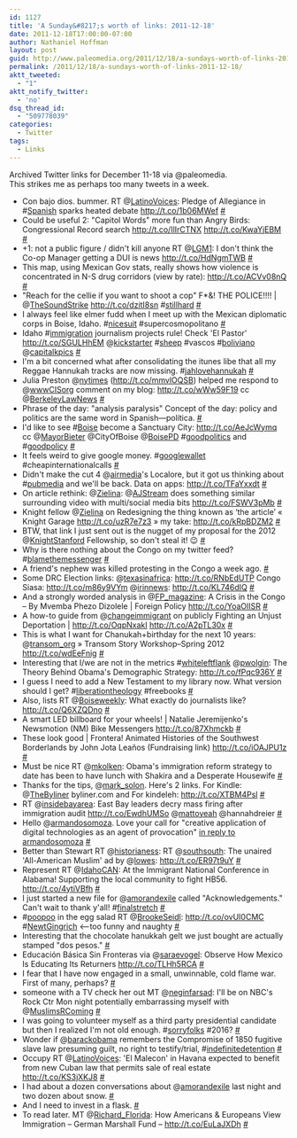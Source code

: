 ```yaml
---
id: 1127
title: 'A Sunday&#8217;s worth of links: 2011-12-18'
date: 2011-12-18T17:00:00-07:00
author: Nathaniel Hoffman
layout: post
guid: http://www.paleomedia.org/2011/12/18/a-sundays-worth-of-links-2011-12-18/
permalink: /2011/12/18/a-sundays-worth-of-links-2011-12-18/
aktt_tweeted:
  - "1"
aktt_notify_twitter:
  - 'no'
dsq_thread_id:
  - "509778039"
categories:
  - Twitter
tags:
  - Links
---
```

Archived Twitter links for December 11-18 via @paleomedia.  
This strikes me as perhaps too many tweets in a week.<!--more-->

<ul class="aktt_tweet_digest">
  <li>
    Con bajo dios. bummer. RT @<a href="http://twitter.com/LatinoVoices" class="aktt_username">LatinoVoices</a>: Pledge of Allegiance in #<a href="http://search.twitter.com/search?q=%23Spanish" class="aktt_hashtag">Spanish</a> sparks heated debate <a href="http://t.co/1b06MWef" rel="nofollow">http://t.co/1b06MWef</a> <a href="http://twitter.com/paleomedia/statuses/146609039676157953" class="aktt_tweet_time">#</a>
  </li>
  <li>
    Could be useful 2: "Capitol Words" more fun than Angry Birds: Congressional Record search <a href="http://t.co/IlIrCTNX" rel="nofollow">http://t.co/IlIrCTNX</a> <a href="http://t.co/KwaYjEBM" rel="nofollow">http://t.co/KwaYjEBM</a> <a href="http://twitter.com/paleomedia/statuses/146613932969308161" class="aktt_tweet_time">#</a>
  </li>
  <li>
    +1: not a public figure / didn't kill anyone RT @<a href="http://twitter.com/LGM1" class="aktt_username">LGM1</a>: I don't think the Co-op Manager getting a DUI is news <a href="http://t.co/HdNgmTWB" rel="nofollow">http://t.co/HdNgmTWB</a> <a href="http://twitter.com/paleomedia/statuses/146620976782782465" class="aktt_tweet_time">#</a>
  </li>
  <li>
    This map, using Mexican Gov stats, really shows how violence is concentrated in N-S drug corridors (view by rate): <a href="http://t.co/ACVv08nQ" rel="nofollow">http://t.co/ACVv08nQ</a> <a href="http://twitter.com/paleomedia/statuses/146633200389734400" class="aktt_tweet_time">#</a>
  </li>
  <li>
    "Reach for the cellie if you want to shoot a cop" F*&! THE POLICE!!!! | @<a href="http://twitter.com/TheSoundStrike" class="aktt_username">TheSoundStrike</a> <a href="http://t.co/dzitI8sn" rel="nofollow">http://t.co/dzitI8sn</a> #<a href="http://search.twitter.com/search?q=%23stillhard" class="aktt_hashtag">stillhard</a> <a href="http://twitter.com/paleomedia/statuses/146651017830858752" class="aktt_tweet_time">#</a>
  </li>
  <li>
    I always feel like elmer fudd when I meet up with the Mexican diplomatic corps in Boise, Idaho. #<a href="http://search.twitter.com/search?q=%23nicesuit" class="aktt_hashtag">nicesuit</a> #supercosmopolitano <a href="http://twitter.com/paleomedia/statuses/146705870368153601" class="aktt_tweet_time">#</a>
  </li>
  <li>
    Idaho #<a href="http://search.twitter.com/search?q=%23immigration" class="aktt_hashtag">immigration</a> journalism projects rule! Check 'El Pastor' <a href="http://t.co/SGULHhEM" rel="nofollow">http://t.co/SGULHhEM</a> @<a href="http://twitter.com/kickstarter" class="aktt_username">kickstarter</a> #<a href="http://search.twitter.com/search?q=%23sheep" class="aktt_hashtag">sheep</a> #vascos #<a href="http://search.twitter.com/search?q=%23boliviano" class="aktt_hashtag">boliviano</a> @<a href="http://twitter.com/capitalkpics" class="aktt_username">capitalkpics</a> <a href="http://twitter.com/paleomedia/statuses/146788962365751296" class="aktt_tweet_time">#</a>
  </li>
  <li>
    I'm a bit concerned what after consolidating the itunes libe that all my Reggae Hannukah tracks are now missing. #<a href="http://search.twitter.com/search?q=%23jahlovehannukah" class="aktt_hashtag">jahlovehannukah</a> <a href="http://twitter.com/paleomedia/statuses/146795541743935489" class="aktt_tweet_time">#</a>
  </li>
  <li>
    Julia Preston @<a href="http://twitter.com/nytimes" class="aktt_username">nytimes</a> (<a href="http://t.co/mmvlOQSB" rel="nofollow">http://t.co/mmvlOQSB</a>) helped me respond to @<a href="http://twitter.com/wwwCISorg" class="aktt_username">wwwCISorg</a> comment on my blog: <a href="http://t.co/wWw59F19" rel="nofollow">http://t.co/wWw59F19</a> cc @<a href="http://twitter.com/BerkeleyLawNews" class="aktt_username">BerkeleyLawNews</a> <a href="http://twitter.com/paleomedia/statuses/146975295772180480" class="aktt_tweet_time">#</a>
  </li>
  <li>
    Phrase of the day: "analysis paralysis" Concept of the day: policy and politics are the same word in Spanish—política. <a href="http://twitter.com/paleomedia/statuses/146976272579432449" class="aktt_tweet_time">#</a>
  </li>
  <li>
    I'd like to see #<a href="http://search.twitter.com/search?q=%23Boise" class="aktt_hashtag">Boise</a> become a Sanctuary City: <a href="http://t.co/AeJcWymq" rel="nofollow">http://t.co/AeJcWymq</a> cc @<a href="http://twitter.com/MayorBieter" class="aktt_username">MayorBieter</a> @CityOfBoise @<a href="http://twitter.com/BoisePD" class="aktt_username">BoisePD</a> #<a href="http://search.twitter.com/search?q=%23goodpolitics" class="aktt_hashtag">goodpolitics</a> and #<a href="http://search.twitter.com/search?q=%23goodpolicy" class="aktt_hashtag">goodpolicy</a> <a href="http://twitter.com/paleomedia/statuses/146979556631384064" class="aktt_tweet_time">#</a>
  </li>
  <li>
    It feels weird to give google money. #<a href="http://search.twitter.com/search?q=%23googlewallet" class="aktt_hashtag">googlewallet</a> #cheapinternationalcalls <a href="http://twitter.com/paleomedia/statuses/146991826874793986" class="aktt_tweet_time">#</a>
  </li>
  <li>
    Didn't make the cut 4 @<a href="http://twitter.com/airmedia" class="aktt_username">airmedia</a>'s Localore, but it got us thinking about #<a href="http://search.twitter.com/search?q=%23pubmedia" class="aktt_hashtag">pubmedia</a> and we'll be back. Data on apps: <a href="http://t.co/TFaYxxdt" rel="nofollow">http://t.co/TFaYxxdt</a> <a href="http://twitter.com/paleomedia/statuses/147120818923642881" class="aktt_tweet_time">#</a>
  </li>
  <li>
    On article rethink: @<a href="http://twitter.com/Zielina" class="aktt_username">Zielina</a>: @<a href="http://twitter.com/AJStream" class="aktt_username">AJStream</a> does something similar surrounding video with multi/social media bits <a href="http://t.co/FSWV3pMb" rel="nofollow">http://t.co/FSWV3pMb</a> <a href="http://twitter.com/paleomedia/statuses/147122309231165441" class="aktt_tweet_time">#</a>
  </li>
  <li>
    Knight fellow @<a href="http://twitter.com/Zielina" class="aktt_username">Zielina</a> on Redesigning the thing known as ‘the article’ « Knight Garage <a href="http://t.co/uzR7e7z3" rel="nofollow">http://t.co/uzR7e7z3</a> » my take: <a href="http://t.co/kRpBDZM2" rel="nofollow">http://t.co/kRpBDZM2</a> <a href="http://twitter.com/paleomedia/statuses/147124231652646912" class="aktt_tweet_time">#</a>
  </li>
  <li>
    BTW, that link I just sent out is the nugget of my proposal for the 2012 @<a href="http://twitter.com/KnightStanford" class="aktt_username">KnightStanford</a> Fellowship, so don't steal it! 😉 <a href="http://twitter.com/paleomedia/statuses/147125377519722496" class="aktt_tweet_time">#</a>
  </li>
  <li>
    Why is there nothing about the Congo on my twitter feed? #<a href="http://search.twitter.com/search?q=%23blamethemessenger" class="aktt_hashtag">blamethemessenger</a> <a href="http://twitter.com/paleomedia/statuses/147143516324245505" class="aktt_tweet_time">#</a>
  </li>
  <li>
    A friend's nephew was killed protesting in the Congo a week ago. <a href="http://twitter.com/paleomedia/statuses/147143687594446848" class="aktt_tweet_time">#</a>
  </li>
  <li>
    Some DRC Election links: @<a href="http://twitter.com/texasinafrica" class="aktt_username">texasinafrica</a>: <a href="http://t.co/RNbEdUTP" rel="nofollow">http://t.co/RNbEdUTP</a> Congo Siasa: <a href="http://t.co/m86y9VYm" rel="nofollow">http://t.co/m86y9VYm</a> @<a href="http://twitter.com/irinnews" class="aktt_username">irinnews</a>: <a href="http://t.co/KL746dIQ" rel="nofollow">http://t.co/KL746dIQ</a> <a href="http://twitter.com/paleomedia/statuses/147170332653006848" class="aktt_tweet_time">#</a>
  </li>
  <li>
    And a strongly worded analysis in @<a href="http://twitter.com/FP_magazine" class="aktt_username">FP_magazine</a>: A Crisis in the Congo &#8211; By Mvemba Phezo Dizolele | Foreign Policy <a href="http://t.co/YoaOlISR" rel="nofollow">http://t.co/YoaOlISR</a> <a href="http://twitter.com/paleomedia/statuses/147171237926416385" class="aktt_tweet_time">#</a>
  </li>
  <li>
    A how-to guide from @<a href="http://twitter.com/changeimmigrant" class="aktt_username">changeimmigrant</a> on publicly Fighting an Unjust Deportation | <a href="http://t.co/OqpNxakI" rel="nofollow">http://t.co/OqpNxakI</a> <a href="http://t.co/A2pTL30x" rel="nofollow">http://t.co/A2pTL30x</a> <a href="http://twitter.com/paleomedia/statuses/147335517820817408" class="aktt_tweet_time">#</a>
  </li>
  <li>
    This is what I want for Chanukah+birthday for the next 10 years: @<a href="http://twitter.com/transom_org" class="aktt_username">transom_org</a> » Transom Story Workshop–Spring 2012 <a href="http://t.co/wdEeFnig" rel="nofollow">http://t.co/wdEeFnig</a> <a href="http://twitter.com/paleomedia/statuses/147346294527111168" class="aktt_tweet_time">#</a>
  </li>
  <li>
    Interesting that I/we are not in the metrics #<a href="http://search.twitter.com/search?q=%23whiteleftflank" class="aktt_hashtag">whiteleftflank</a> @<a href="http://twitter.com/pwolgin" class="aktt_username">pwolgin</a>: The Theory Behind Obama's Demographic Strategy: <a href="http://t.co/fPqc936Y" rel="nofollow">http://t.co/fPqc936Y</a> <a href="http://twitter.com/paleomedia/statuses/147347260139765760" class="aktt_tweet_time">#</a>
  </li>
  <li>
    I guess I need to add a New Testament to my library now. What version should I get? #<a href="http://search.twitter.com/search?q=%23liberationtheology" class="aktt_hashtag">liberationtheology</a> #freebooks <a href="http://twitter.com/paleomedia/statuses/147349117281120258" class="aktt_tweet_time">#</a>
  </li>
  <li>
    Also, lists RT @<a href="http://twitter.com/Boiseweekly" class="aktt_username">Boiseweekly</a>: What exactly do journalists like? <a href="http://t.co/Q6XZQDno" rel="nofollow">http://t.co/Q6XZQDno</a> <a href="http://twitter.com/paleomedia/statuses/147373619281010688" class="aktt_tweet_time">#</a>
  </li>
  <li>
    A smart LED billboard for your wheels! | Natalie Jeremijenko's Newsmotion (NM) Bike Messengers <a href="http://t.co/87Xhmckb" rel="nofollow">http://t.co/87Xhmckb</a> <a href="http://twitter.com/paleomedia/statuses/147381494984359937" class="aktt_tweet_time">#</a>
  </li>
  <li>
    These look good | Frontera! Animated Histories of the Southwest Borderlands by John Jota Leaños (Fundraising link) <a href="http://t.co/iOAJPU1z" rel="nofollow">http://t.co/iOAJPU1z</a> <a href="http://twitter.com/paleomedia/statuses/147382151942373376" class="aktt_tweet_time">#</a>
  </li>
  <li>
    Must be nice RT @<a href="http://twitter.com/mkolken" class="aktt_username">mkolken</a>: Obama's immigration reform strategy to date has been to have lunch with Shakira and a Desperate Housewife <a href="http://twitter.com/paleomedia/statuses/147404261972639744" class="aktt_tweet_time">#</a>
  </li>
  <li>
    Thanks for the tips, @<a href="http://twitter.com/mark_solon" class="aktt_username">mark_solon</a>. Here's 2 links. For Kindle: @<a href="http://twitter.com/TheByliner" class="aktt_username">TheByliner</a> byliner.com and For kindeleh: <a href="http://t.co/XTBM4Psl" rel="nofollow">http://t.co/XTBM4Psl</a> <a href="http://twitter.com/paleomedia/statuses/147451289180176384" class="aktt_tweet_time">#</a>
  </li>
  <li>
    RT @<a href="http://twitter.com/insidebayarea" class="aktt_username">insidebayarea</a>: East Bay leaders decry mass firing after immigration audit <a href="http://t.co/EwdhUMSo" rel="nofollow">http://t.co/EwdhUMSo</a> @<a href="http://twitter.com/mattoyeah" class="aktt_username">mattoyeah</a> @hannahdreier <a href="http://twitter.com/paleomedia/statuses/147512475745665026" class="aktt_tweet_time">#</a>
  </li>
  <li>
    Hello @<a href="http://twitter.com/armandosomoza" class="aktt_username">armandosomoza</a>. Love your call for "creative application of digital technologies as an agent of provocation" <a href="http://twitter.com/armandosomoza/statuses/147507664853798912" class="aktt_tweet_reply">in reply to armandosomoza</a> <a href="http://twitter.com/paleomedia/statuses/147519471500795906" class="aktt_tweet_time">#</a>
  </li>
  <li>
    Better than Stewart RT @<a href="http://twitter.com/historianess" class="aktt_username">historianess</a>: RT @<a href="http://twitter.com/southsouth" class="aktt_username">southsouth</a>: The unaired 'All-American Muslim' ad by @<a href="http://twitter.com/lowes" class="aktt_username">lowes</a>: <a href="http://t.co/ER97t9uY" rel="nofollow">http://t.co/ER97t9uY</a> <a href="http://twitter.com/paleomedia/statuses/147537812953120768" class="aktt_tweet_time">#</a>
  </li>
  <li>
    Represent RT @<a href="http://twitter.com/IdahoCAN" class="aktt_username">IdahoCAN</a>: At the Immigrant National Conference in Alabama! Supporting the local community to fight HB56. <a href="http://t.co/4ytiVBfh" rel="nofollow">http://t.co/4ytiVBfh</a> <a href="http://twitter.com/paleomedia/statuses/147706863255949312" class="aktt_tweet_time">#</a>
  </li>
  <li>
    I just started a new file for @<a href="http://twitter.com/amorandexile" class="aktt_username">amorandexile</a> called "Acknowledgements." Can't wait to thank y'all! #<a href="http://search.twitter.com/search?q=%23finalstretch" class="aktt_hashtag">finalstretch</a> <a href="http://twitter.com/paleomedia/statuses/147734834570199041" class="aktt_tweet_time">#</a>
  </li>
  <li>
    #<a href="http://search.twitter.com/search?q=%23poopoo" class="aktt_hashtag">poopoo</a> in the egg salad RT @<a href="http://twitter.com/BrookeSeidl" class="aktt_username">BrookeSeidl</a>: <a href="http://t.co/ovUI0CMC" rel="nofollow">http://t.co/ovUI0CMC</a> #<a href="http://search.twitter.com/search?q=%23NewtGingrich" class="aktt_hashtag">NewtGingrich</a> <&#8212;too funny and naughty <a href="http://twitter.com/paleomedia/statuses/147736415730540544" class="aktt_tweet_time">#</a>
  </li>
  <li>
    Interesting that the chocolate hanukkah gelt we just bought are actually stamped "dos pesos." <a href="http://twitter.com/paleomedia/statuses/147788872506540032" class="aktt_tweet_time">#</a>
  </li>
  <li>
    Educación Básica Sin Fronteras via @<a href="http://twitter.com/saraevogel" class="aktt_username">saraevogel</a>: Observe How Mexico Is Educating Its Returners <a href="http://t.co/TLHh5RCA" rel="nofollow">http://t.co/TLHh5RCA</a> <a href="http://twitter.com/paleomedia/statuses/147794033094303744" class="aktt_tweet_time">#</a>
  </li>
  <li>
    I fear that I have now engaged in a small, unwinnable, cold flame war. First of many, perhaps? <a href="http://twitter.com/paleomedia/statuses/147795488580710400" class="aktt_tweet_time">#</a>
  </li>
  <li>
    someone with a TV check her out MT @<a href="http://twitter.com/neginfarsad" class="aktt_username">neginfarsad</a>: I'll be on NBC's Rock Ctr Mon night potentially embarrassing myself with @<a href="http://twitter.com/MuslimsRComing" class="aktt_username">MuslimsRComing</a> <a href="http://twitter.com/paleomedia/statuses/147796563639541760" class="aktt_tweet_time">#</a>
  </li>
  <li>
    I was going to volunteer myself as a third party presidential candidate but then I realized I'm not old enough. #<a href="http://search.twitter.com/search?q=%23sorryfolks" class="aktt_hashtag">sorryfolks</a> #2016? <a href="http://twitter.com/paleomedia/statuses/147868903228452865" class="aktt_tweet_time">#</a>
  </li>
  <li>
    Wonder if @<a href="http://twitter.com/barackobama" class="aktt_username">barackobama</a> remembers the Compromise of 1850 fugitive slave law presuming guilt, no right to testify/trial, #<a href="http://search.twitter.com/search?q=%23indefinitedetention" class="aktt_hashtag">indefinitedetention</a> <a href="http://twitter.com/paleomedia/statuses/147889650495782912" class="aktt_tweet_time">#</a>
  </li>
  <li>
    Occupy RT @<a href="http://twitter.com/LatinoVoices" class="aktt_username">LatinoVoices</a>: 'El Malecon' in Havana expected to benefit from new Cuban law that permits sale of real estate <a href="http://t.co/KS3jXKJ8" rel="nofollow">http://t.co/KS3jXKJ8</a> <a href="http://twitter.com/paleomedia/statuses/148200019462336513" class="aktt_tweet_time">#</a>
  </li>
  <li>
    I had about a dozen conversations about @<a href="http://twitter.com/amorandexile" class="aktt_username">amorandexile</a> last night and two dozen about snow. <a href="http://twitter.com/paleomedia/statuses/148428437298749440" class="aktt_tweet_time">#</a>
  </li>
  <li>
    And I need to invest in a flask. <a href="http://twitter.com/paleomedia/statuses/148428528885571584" class="aktt_tweet_time">#</a>
  </li>
  <li>
    To read later. MT @<a href="http://twitter.com/Richard_Florida" class="aktt_username">Richard_Florida</a>: How Americans & Europeans View Immigration &#8211; German Marshall Fund &#8211; <a href="http://t.co/EuLaJXDh" rel="nofollow">http://t.co/EuLaJXDh</a> <a href="http://twitter.com/paleomedia/statuses/148438497039093760" class="aktt_tweet_time">#</a>
  </li>
</ul>